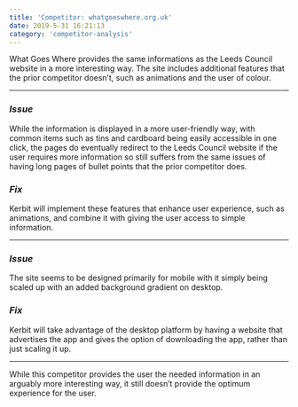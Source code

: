 ```yaml
---
title: 'Competitor: whatgoeswhere.org.uk'
date: 2019-5-31 16:21:13
category: 'competitor-analysis'
---
```


What Goes Where provides the same informations as the Leeds Council website in a more interesting way. The site includes additional features that the prior competitor doesn’t, such as animations and the user of colour.

---

### _Issue_

While the information is displayed in a more user-friendly way, with common items such as tins and cardboard being easily accessible in one click, the pages do eventually redirect to the Leeds Council website if the user requires more information so still suffers from the same issues of having long pages of bullet points that the prior competitor does.

### _Fix_

Kerbit will implement these features that enhance user experience, such as animations, and combine it with giving the user access to simple information.

---

### _Issue_

The site seems to be designed primarily for mobile with it simply being scaled up with an added background gradient on desktop.

### _Fix_

Kerbit will take advantage of the desktop platform by having a website that advertises the app and gives the option of downloading the app, rather than just scaling it up.

---

While this competitor provides the user the needed information in an arguably more interesting way, it still doesn’t provide the optimum experience for the user.
